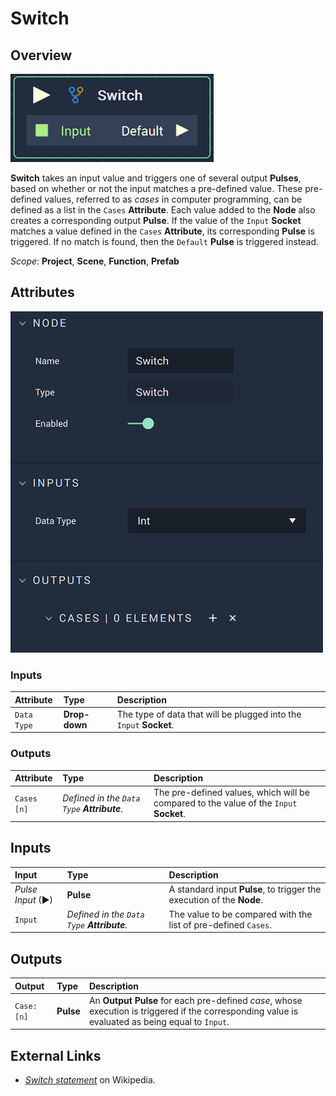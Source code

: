 # Switch

## Overview

![The Switch Node.](../../.gitbook/assets/switchattributes.png)

**Switch** takes an input value and triggers one of several output **Pulses**, based on whether or not the input matches a pre-defined value. These pre-defined values, referred to as _cases_ in computer programming, can be defined as a list in the `Cases` **Attribute**. Each value added to the **Node** also creates a corresponding output **Pulse**. If the value of the `Input` **Socket** matches a value defined in the `Cases` **Attribute**, its corresponding **Pulse** is triggered. If no match is found, then the `Default` **Pulse** is triggered instead.

*Scope*: **Project**, **Scene**, **Function**, **Prefab**

## Attributes

![The Switch Node Attributes.](../../.gitbook/assets/switchattributesactual.png)
### Inputs

| Attribute | Type | Description |
| :--- | :--- | :--- |
| `Data Type` | **Drop-down** | The type of data that will be plugged into the `Input` **Socket**. |

### Outputs

| Attribute | Type | Description |
| :--- | :--- | :--- |
| `Cases [n]` | _Defined in the `Data Type` **Attribute**._ | The pre-defined values, which will be compared to the value of the `Input` **Socket**. |

## Inputs

| Input | Type | Description |
| :--- | :--- | :--- |
| _Pulse Input_ \(►\) | **Pulse** | A standard input **Pulse**, to trigger the execution of the **Node**. |
| `Input` | _Defined in the `Data Type` **Attribute**._ | The value to be compared with the list of pre-defined `Cases`. |

## Outputs

| Output | Type | Description |
| :--- | :--- | :--- |
| `Case: [n]` | **Pulse** | An **Output Pulse** for each pre-defined _case_, whose execution is triggered if the corresponding value is evaluated as being equal to `Input`. |

## External Links

* [_Switch statement_](https://en.wikipedia.org/wiki/Switch_statement) on Wikipedia.

